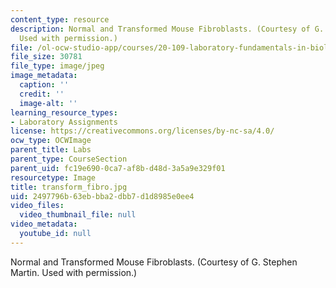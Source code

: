 ```yaml
---
content_type: resource
description: Normal and Transformed Mouse Fibroblasts. (Courtesy of G. Stephen Martin.
  Used with permission.)
file: /ol-ocw-studio-app/courses/20-109-laboratory-fundamentals-in-biological-engineering-fall-2007/2497796b63ebbba2dbb7d1d8985e0ee4_transform_fibro.jpg
file_size: 30781
file_type: image/jpeg
image_metadata:
  caption: ''
  credit: ''
  image-alt: ''
learning_resource_types:
- Laboratory Assignments
license: https://creativecommons.org/licenses/by-nc-sa/4.0/
ocw_type: OCWImage
parent_title: Labs
parent_type: CourseSection
parent_uid: fc19e690-0ca7-af8b-d48d-3a5a9e329f01
resourcetype: Image
title: transform_fibro.jpg
uid: 2497796b-63eb-bba2-dbb7-d1d8985e0ee4
video_files:
  video_thumbnail_file: null
video_metadata:
  youtube_id: null
---
```

Normal and Transformed Mouse Fibroblasts. (Courtesy of G. Stephen Martin. Used with permission.)